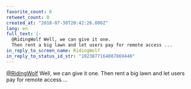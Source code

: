 ```yaml
---
favorite_count: 0
retweet_count: 0
created_at: "2018-07-30T20:42:26.000Z"
lang: en
full_text: |-
  @RidingWolf Well, we can give it one.
  Then rent a big lawn and let users pay for remote access ...
in_reply_to_screen_name: RidingWolf
in_reply_to_status_id_str: "1023877164087869440"
---
```


[@RidingWolf](https://twitter.com/RidingWolf) Well, we can give it one. Then
rent a big lawn and let users pay for remote access ...
